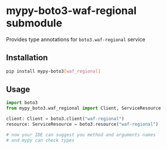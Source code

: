# mypy-boto3-waf-regional submodule

Provides type annotations for `boto3.waf-regional` service

## Installation

```bash
pip install mypy-boto3[waf_regional]
```

## Usage

```python
import boto3
from mypy_boto3.waf_regional import Client, ServiceResource

client: Client = boto3.client("waf-regional")
resource: ServiceResource = boto3.resource("waf-regional")

# now your IDE can suggest you method and arguments names
# and mypy can check types
```

